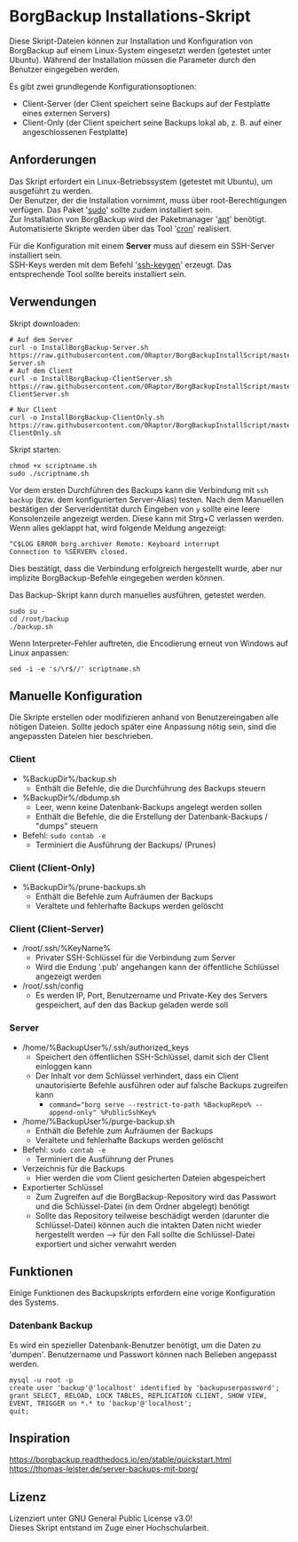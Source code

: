 # BorgBackup Installations-Skript
Diese Skript-Dateien können zur Installation und Konfiguration von BorgBackup auf einem Linux-System eingesetzt werden (getestet unter Ubuntu). Während der Installation müssen die Parameter durch den Benutzer eingegeben werden.  
  
Es gibt zwei grundlegende Konfigurationsoptionen:
- Client-Server (der Client speichert seine Backups auf der Festplatte eines externen Servers)
- Client-Only (der Client speichert seine Backups lokal ab, z. B. auf einer angeschlossenen Festplatte)

## Anforderungen
Das Skript erfordert ein Linux-Betriebssystem (getestet mit Ubuntu), um ausgeführt zu werden.  
Der Benutzer, der die Installation vornimmt, muss über root-Berechtigungen verfügen. Das Paket '[sudo](https://linux.die.net/man/8/sudo)' sollte zudem installiert sein.  
Zur Installation von BorgBackup wird der Paketmanager '[apt](https://linux.die.net/man/8/apt)' benötigt.  
Automatisierte Skripte werden über das Tool '[cron](https://linux.die.net/man/8/cron)' realisiert.  
  
Für die Konfiguration mit einem **Server** muss auf diesem ein SSH-Server installiert sein.  
SSH-Keys werden mit dem Befehl '[ssh-keygen](https://linux.die.net/man/1/ssh-keygen)' erzeugt. Das entsprechende Tool sollte bereits installiert sein.

## Verwendungen
Skript downloaden: 
```
# Auf dem Server
curl -o InstallBorgBackup-Server.sh https://raw.githubusercontent.com/0Raptor/BorgBackupInstallScript/master/Server/InstallBorgBackup-Server.sh
# Auf dem Client
curl -o InstallBorgBackup-ClientServer.sh https://raw.githubusercontent.com/0Raptor/BorgBackupInstallScript/master/Client/InstallBorgBackup-ClientServer.sh

# Nur Client
curl -o InstallBorgBackup-ClientOnly.sh https://raw.githubusercontent.com/0Raptor/BorgBackupInstallScript/master/Client/InstallBorgBackup-ClientOnly.sh
```

Skript starten: 
```
chmod +x scriptname.sh
sudo ./scriptname.sh
```

Vor dem ersten Durchführen des Backups kann die Verbindung mit `ssh backup` (bzw. dem konfigurierten Server-Alias) testen. Nach dem Manuellen bestätigen der Serveridentität durch Eingeben von `y` sollte eine leere Konsolenzeile angezeigt werden. Diese kann mit Strg+C verlassen werden. Wenn alles geklappt hat, wird folgende Meldung angezeigt: 
```
^C$LOG ERROR borg.archiver Remote: Keyboard interrupt
Connection to %SERVER% closed.
```
Dies bestätigt, dass die Verbindung erfolgreich hergestellt wurde, aber nur implizite BorgBackup-Befehle eingegeben werden können. 

Das Backup-Skript kann durch manuelles ausführen, getestet werden.
```
sudo su -
cd /root/backup
./backup.sh
```

Wenn Interpreter-Fehler auftreten, die Encodierung erneut von Windows auf Linux anpassen: 
```
sed -i -e 's/\r$//' scriptname.sh
```

## Manuelle Konfiguration
Die Skripte erstellen oder modifizieren anhand von Benutzereingaben alle nötigen Dateien. Sollte jedoch später eine Anpassung nötig sein, sind die angepassten Dateien hier beschrieben.
### Client
- %BackupDir%/backup.sh
	- Enthält die Befehle, die die Durchführung des Backups steuern
- %BackupDir%/dbdump.sh
	- Leer, wenn keine Datenbank-Backups angelegt werden sollen
	- Enthält die Befehle, die die Erstellung der Datenbank-Backups / "dumps" steuern
- Befehl: `sudo contab -e`
	- Terminiert die Ausführung der Backups/ (Prunes)

### Client (Client-Only)
- %BackupDir%/prune-backups.sh
	- Enthält die Befehle zum Aufräumen der Backups
	- Veraltete und fehlerhafte Backups werden gelöscht

### Client (Client-Server)
- /root/.ssh/%KeyName%
	- Privater SSH-Schlüssel für die Verbindung zum Server
	- Wird die Endung '.pub' angehangen kann der öffentliche Schlüssel angezeigt werden
- /root/.ssh/config
	- Es werden IP, Port, Benutzername und Private-Key des Servers gespeichert, auf den das Backup geladen werde soll

### Server
- /home/%BackupUser%/.ssh/authorized_keys
	- Speichert den öffentlichen SSH-Schlüssel, damit sich der Client einloggen kann
	- Der Inhalt vor dem Schlüssel verhindert, dass ein Client unautorisierte Befehle ausführen oder auf falsche Backups zugreifen kann
		- `command="borg serve --restrict-to-path %BackupRepo% --append-only" %PublicSshKey%`
- /home/%BackupUser%/purge-backup.sh
	- Enthält die Befehle zum Aufräumen der Backups
	- Veraltete und fehlerhafte Backups werden gelöscht
- Befehl: `sudo contab -e`
	- Terminiert die Ausführung der Prunes
- Verzeichnis für die Backups
	- Hier werden die vom Client gesicherten Dateien abgespeichert
- Exportierter Schlüssel
	- Zum Zugreifen auf die BorgBackup-Repository wird das Passwort und die Schlüssel-Datei (in dem Ordner abgelegt) benötigt
	- Sollte das Repository teilweise beschädigt werden (darunter die Schlüssel-Datei) können auch die intakten Daten nicht wieder hergestellt werden --> für den Fall sollte die Schlüssel-Datei exportiert und sicher verwahrt werden

## Funktionen
Einige Funktionen des Backupskripts erfordern eine vorige Konfiguration des Systems.

### Datenbank Backup
Es wird ein spezieller Datenbank-Benutzer benötigt, um die Daten zu 'dumpen'. 
Benutzername und Passwort können nach Belieben angepasst werden. 
```
mysql -u root -p
create user 'backup'@'localhost' identified by 'backupuserpassword';
grant SELECT, RELOAD, LOCK TABLES, REPLICATION CLIENT, SHOW VIEW, EVENT, TRIGGER on *.* to 'backup'@'localhost';
quit;
```

## Inspiration
https://borgbackup.readthedocs.io/en/stable/quickstart.html  
https://thomas-leister.de/server-backups-mit-borg/

## Lizenz
Lizenziert unter GNU General Public License v3.0!  
Dieses Skript entstand im Zuge einer Hochschularbeit.
